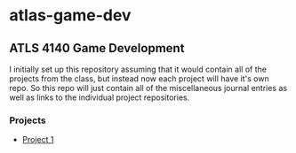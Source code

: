 # atlas-game-dev
## ATLS 4140 Game Development
I initially set up this repository assuming that it would contain all of the projects from the class, but instead now each project will have it's own repo. So this repo will just contain all of the miscellaneous journal entries as well as links to the individual project repositories. 
### Projects
* [Project 1](https://github.com/cyuun/atlas-gamedev-shmup)
